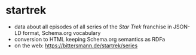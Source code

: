# startrek

- data about all episodes of all series of the *Star Trek* franchise in JSON-LD format, Schema.org vocabulary
- conversion to HTML keeping Schema.org semantics as RDFa
- on the web: <https://bittersmann.de/startrek/series>
